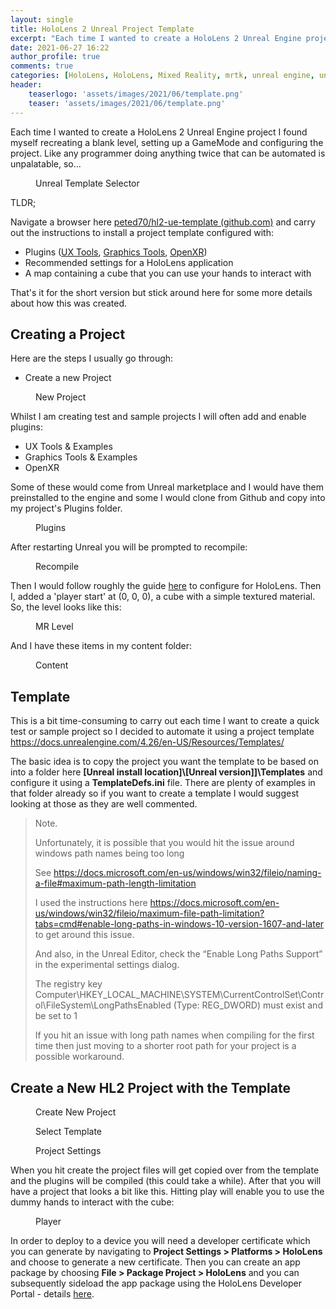 ```yaml
---
layout: single
title: HoloLens 2 Unreal Project Template
excerpt: "Each time I wanted to create a HoloLens 2 Unreal Engine project I found myself recreating a blank level, setting up a GameMode and configuring the project. Like any programmer doing anything twice that can be automated is unpalatable, so..."
date: 2021-06-27 16:22
author_profile: true
comments: true
categories: [HoloLens, HoloLens, Mixed Reality, mrtk, unreal engine, unreal engine]
header:
    teaserlogo: 'assets/images/2021/06/template.png'
    teaser: 'assets/images/2021/06/template.png'
---
```

<!-- wp:paragraph -->
<p>Each time I wanted to create a HoloLens 2 Unreal Engine project I found myself recreating a blank level, setting up a GameMode and configuring the project. Like any programmer doing anything twice that can be automated is unpalatable, so...</p>
<!-- /wp:paragraph -->

<!-- wp:image {"id":8609,"sizeSlug":"large","linkDestination":"none"} -->
<figure class="wp-block-image size-large"><img src="{{ site.baseurl }}/assets/images/2021/06/template.png" alt="" class="wp-image-8609"/><figcaption>Unreal Template Selector</figcaption></figure>
<!-- /wp:image -->

<!-- wp:paragraph -->
<p>TLDR;</p>
<!-- /wp:paragraph -->

<!-- wp:paragraph -->
<p>Navigate a browser here <a href="https://github.com/peted70/hl2-ue-template">peted70/hl2-ue-template (github.com)</a> and carry out the instructions to install a project template configured with:</p>
<!-- /wp:paragraph -->

<!-- wp:list -->
<ul><li>Plugins (<a rel="noreferrer noopener" href="https://github.com/microsoft/MixedReality-UXTools-Unreal" target="_blank">UX Tools</a>, <a rel="noreferrer noopener" href="https://github.com/microsoft/MixedReality-GraphicsTools-Unreal" target="_blank">Graphics Tools</a>, <a rel="noreferrer noopener" href="https://github.com/microsoft/Microsoft-OpenXR-Unreal" target="_blank">OpenXR</a>)</li><li>Recommended settings for a HoloLens application</li><li>A map containing a cube that you can use your hands to interact with</li></ul>
<!-- /wp:list -->

<!-- wp:paragraph -->
<p>That's it for the short version but stick around here for some more details about how this was created.</p>
<!-- /wp:paragraph -->

<!-- wp:heading -->
<h2>Creating a Project</h2>
<!-- /wp:heading -->

<!-- wp:paragraph -->
<p>Here are the steps I usually go through:</p>
<!-- /wp:paragraph -->

<!-- wp:list -->
<ul><li>Create a new Project </li></ul>
<!-- /wp:list -->

<!-- wp:image {"id":8612,"sizeSlug":"large","linkDestination":"none"} -->
<figure class="wp-block-image size-large"><img src="{{ site.baseurl }}/assets/images/2021/06/insert-project.png" alt="" class="wp-image-8612"/><figcaption>New Project</figcaption></figure>
<!-- /wp:image -->

<!-- wp:paragraph -->
<p>Whilst I am creating test and sample projects I will often add and enable plugins:</p>
<!-- /wp:paragraph -->

<!-- wp:list -->
<ul><li>UX Tools &amp; Examples</li><li>Graphics Tools &amp; Examples</li><li>OpenXR</li></ul>
<!-- /wp:list -->

<!-- wp:paragraph -->
<p>Some of these would come from Unreal marketplace and I would have them preinstalled to the engine and some I would clone from Github and copy into my project's Plugins folder.</p>
<!-- /wp:paragraph -->

<!-- wp:image {"id":8616,"sizeSlug":"large","linkDestination":"none"} -->
<figure class="wp-block-image size-large"><img src="{{ site.baseurl }}/assets/images/2021/06/plugins2.png" alt="" class="wp-image-8616"/><figcaption>Plugins</figcaption></figure>
<!-- /wp:image -->

<!-- wp:paragraph -->
<p>After restarting Unreal you will be prompted to recompile:</p>
<!-- /wp:paragraph -->

<!-- wp:image {"id":8617,"sizeSlug":"large","linkDestination":"none"} -->
<figure class="wp-block-image size-large"><img src="{{ site.baseurl }}/assets/images/2021/06/recompile.png" alt="" class="wp-image-8617"/><figcaption>Recompile</figcaption></figure>
<!-- /wp:image -->

<!-- wp:paragraph -->
<p>Then I would follow roughly the guide <a rel="noreferrer noopener" href="http://Now follow the instructions to set up a project for HL2 in the Unreal Getting Started guide (https://docs.microsoft.com/en-us/windows/mixed-reality/develop/unreal/tutorials/unreal-uxt-ch1)" target="_blank">here</a> to configure for HoloLens. Then I, added a 'player start' at (0, 0, 0), a cube with a simple textured material. So, the level looks like this:</p>
<!-- /wp:paragraph -->

<!-- wp:image {"id":8619,"sizeSlug":"large","linkDestination":"none"} -->
<figure class="wp-block-image size-large"><img src="{{ site.baseurl }}/assets/images/2021/06/level.png" alt="" class="wp-image-8619"/><figcaption>MR Level</figcaption></figure>
<!-- /wp:image -->

<!-- wp:paragraph -->
<p>And I have these items in my content folder:</p>
<!-- /wp:paragraph -->

<!-- wp:image {"id":8620,"sizeSlug":"large","linkDestination":"none"} -->
<figure class="wp-block-image size-large"><img src="{{ site.baseurl }}/assets/images/2021/06/content.png" alt="" class="wp-image-8620"/><figcaption>Content</figcaption></figure>
<!-- /wp:image -->

<!-- wp:heading -->
<h2>Template</h2>
<!-- /wp:heading -->

<!-- wp:paragraph -->
<p>This is a bit time-consuming to carry out each time I want to create a quick test or sample project so I decided to automate it using a project template <a href="https://docs.unrealengine.com/4.26/en-US/Resources/Templates/">https://docs.unrealengine.com/4.26/en-US/Resources/Templates/</a></p>
<!-- /wp:paragraph -->

<!-- wp:paragraph -->
<p>The basic idea is to copy the project you want the template to be based on into a folder here <strong>[Unreal install location]\[Unreal version]]\Templates</strong> and configure it using a <strong>TemplateDefs.ini</strong> file. There are plenty of examples in that folder already so if you want to create a template I would suggest looking at those as they are well commented.</p>
<!-- /wp:paragraph -->

<!-- wp:quote -->
<blockquote class="wp-block-quote"><p>Note. </p><p>Unfortunately, it is possible that you would hit the issue around windows path names being too long</p><p>See <a href="https://docs.microsoft.com/en-us/windows/win32/fileio/naming-a-file#maximum-path-length-limitation">https://docs.microsoft.com/en-us/windows/win32/fileio/naming-a-file#maximum-path-length-limitation</a></p><p>I used the instructions here <a href="https://docs.microsoft.com/en-us/windows/win32/fileio/maximum-file-path-limitation?tabs=cmd#enable-long-paths-in-windows-10-version-1607-and-later">https://docs.microsoft.com/en-us/windows/win32/fileio/maximum-file-path-limitation?tabs=cmd#enable-long-paths-in-windows-10-version-1607-and-later</a> to get around this issue.</p><p>And also, in the Unreal Editor, check the “Enable Long Paths Support” in the experimental settings dialog.</p><p>The registry key Computer\HKEY_LOCAL_MACHINE\SYSTEM\CurrentControlSet\Control\FileSystem\LongPathsEnabled (Type: REG_DWORD) must exist and be set to 1</p><p>If you hit an issue with long path names when compiling for the first time then just moving to a shorter root path for your project is a possible workaround.</p></blockquote>
<!-- /wp:quote -->

<!-- wp:heading -->
<h2>Create a New HL2 Project with the Template</h2>
<!-- /wp:heading -->

<!-- wp:image {"id":8623,"sizeSlug":"large","linkDestination":"none"} -->
<figure class="wp-block-image size-large"><img src="{{ site.baseurl }}/assets/images/2021/06/create-project.png" alt="" class="wp-image-8623"/><figcaption>Create New Project</figcaption></figure>
<!-- /wp:image -->

<!-- wp:image {"id":8625,"sizeSlug":"large","linkDestination":"none"} -->
<figure class="wp-block-image size-large"><img src="{{ site.baseurl }}/assets/images/2021/06/select-template.png" alt="" class="wp-image-8625"/><figcaption>Select Template</figcaption></figure>
<!-- /wp:image -->

<!-- wp:image {"id":8627,"sizeSlug":"large","linkDestination":"none"} -->
<figure class="wp-block-image size-large"><img src="{{ site.baseurl }}/assets/images/2021/06/settings.png" alt="" class="wp-image-8627"/><figcaption>Project Settings</figcaption></figure>
<!-- /wp:image -->

<!-- wp:paragraph -->
<p>When you hit create the project files will get copied over from the template and the plugins will be compiled (this could take a while). After that you will have a project that looks a bit like this. Hitting play will enable you to use the dummy hands to interact with the cube:</p>
<!-- /wp:paragraph -->

<!-- wp:image {"id":8628,"sizeSlug":"large","linkDestination":"none"} -->
<figure class="wp-block-image size-large"><img src="{{ site.baseurl }}/assets/images/2021/06/player.png" alt="" class="wp-image-8628"/><figcaption>Player</figcaption></figure>
<!-- /wp:image -->

<!-- wp:paragraph -->
<p>In order to deploy to a device you will need a developer certificate which you can generate by navigating to <strong>Project Settings &gt; Platforms &gt; HoloLens</strong> and choose to generate a new certificate. Then you can create an app package by choosing <strong>File &gt; Package Project &gt; HoloLens</strong> and you can subsequently sideload the app package using the HoloLens Developer Portal - details <a href="https://docs.microsoft.com/en-us/hololens/app-deploy-app-installer" target="_blank" rel="noreferrer noopener">here</a>.</p>
<!-- /wp:paragraph -->

<!-- wp:paragraph -->
<p></p>
<!-- /wp:paragraph -->
